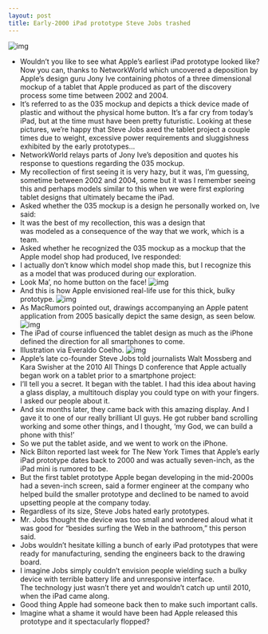 ```yaml
---
layout: post
title: Early-2000 iPad prototype Steve Jobs trashed
---
```

![img](http://media.idownloadblog.com/wp-content/uploads/2012/07/Early-iPad-prototype-image-001.jpg)
* Wouldn’t you like to see what Apple’s earliest iPad prototype looked like? Now you can, thanks to NetworkWorld which uncovered a deposition by Apple’s design guru Jony Ive containing photos of a three dimensional mockup of a tablet that Apple produced as part of the discovery process some time between 2002 and 2004.
* It’s referred to as the 035 mockup and depicts a thick device made of plastic and without the physical home button. It’s a far cry from today’s iPad, but at the time must have been pretty futuristic. Looking at these pictures, we’re happy that Steve Jobs axed the tablet project a couple times due to weight, excessive power requirements and sluggishness exhibited by the early prototypes…
* NetworkWorld relays parts of Jony Ive’s deposition and quotes his response to questions regarding the 035 mockup.
* My recollection of first seeing it is very hazy, but it was, I’m guessing, sometime between 2002 and 2004, some but it was I remember seeing this and perhaps models similar to this when we were first exploring tablet designs that ultimately became the iPad.
* Asked whether the 035 mockup is a design he personally worked on, Ive said:
* It was the best of my recollection, this was a design that was modeled as a consequence of the way that we work, which is a team.
* Asked whether he recognized the 035 mockup as a mockup that the Apple model shop had produced, Ive responded:
* I actually don’t know which model shop made this, but I recognize this as a model that was produced during our exploration.
* Look Ma’, no home button on the face!
![img](http://media.idownloadblog.com/wp-content/uploads/2012/07/Early-iPad-prototype-image-002.jpg)
* And this is how Apple envisioned real-life use for this thick, bulky prototype.
![img](http://media.idownloadblog.com/wp-content/uploads/2012/07/Early-iPad-prototype-image-003.jpg)
* As MacRumors pointed out, drawings accompanying an Apple patent application from 2005 basically depict the same design, as seen below.
![img](http://media.idownloadblog.com/wp-content/uploads/2012/07/Apple-tablet-patent.png)
* The iPad of course influenced the tablet design as much as the iPhone defined the direction for all smartphones to come.
* Illustration via Everaldo Coelho.
![img](http://media.idownloadblog.com/wp-content/uploads/2012/07/Before-and-after-iPad.jpg)
* Apple’s late co-founder Steve Jobs told journalists Walt Mossberg and Kara Swisher at the 2010 All Things D conference that Apple actually began work on a tablet prior to a smartphone project:
* I’ll tell you a secret. It began with the tablet. I had this idea about having a glass display, a multitouch display you could type on with your fingers. I asked our people about it.
* And six months later, they came back with this amazing display. And I gave it to one of our really brilliant UI guys. He got rubber band scrolling working and some other things, and I thought, ‘my God, we can build a phone with this!’
* So we put the tablet aside, and we went to work on the iPhone. 
* Nick Bilton reported last week for The New York Times that Apple’s early iPad prototype dates back to 2000 and was actually seven-inch, as the iPad mini is rumored to be.
* But the first tablet prototype Apple began developing in the mid-2000s had a seven-inch screen, said a former engineer at the company who helped build the smaller prototype and declined to be named to avoid upsetting people at the company today.
* Regardless of its size, Steve Jobs hated early prototypes.
* Mr. Jobs thought the device was too small and wondered aloud what it was good for “besides surfing the Web in the bathroom,” this person said.
* Jobs wouldn’t hesitate killing a bunch of early iPad prototypes that were ready for manufacturing, sending the engineers back to the drawing board.
* I imagine Jobs simply couldn’t envision people wielding such a bulky device with terrible battery life and unresponsive interface. The technology just wasn’t there yet and wouldn’t catch up until 2010, when the iPad came along.
* Good thing Apple had someone back then to make such important calls.
* Imagine what a shame it would have been had Apple released this prototype and it spectacularly flopped?

